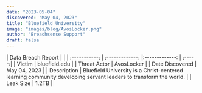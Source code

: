 ```yaml
---
date: "2023-05-04"
discovered: "May 04, 2023"
title: "Bluefield University"
image: "images/blog/AvosLocker.png"
author: "Breachsense Support"
draft: false
---
```


| Data Breach Report           |              | 
| :-----------: | :-------------:     |:-------------:    | :-----:|
| Victim      | bluefield.edu      | 
| Threat Actor      | AvosLocker      | 
| Date Discovered      | May 04, 2023      | 
| Description      | Bluefield University is a Christ-centered learning community developing servant leaders to transform the world.      | 
| Leak Size      | 1.2TB      | 

